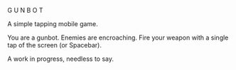 G U N B O T

A simple tapping mobile game.

You are a gunbot. Enemies are encroaching. Fire your weapon with a single tap of the screen (or Spacebar).

A work in progress, needless to say.
